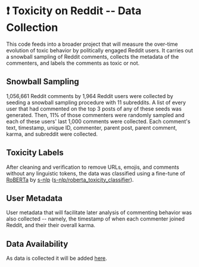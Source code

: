 # ❗️ Toxicity on Reddit -- Data Collection

This code feeds into a broader project that will measure the over-time evolution of toxic behavior by politically engaged Reddit users. It carries out a snowball sampling of Reddit comments, collects the metadata of the commenters, and labels the comments as toxic or not.

## Snowball Sampling

1,056,661 Reddit comments by 1,964 Reddit users were collected by seeding a snowball sampling procedure with 11 subreddits. A list of every user that had commented on the top 3 posts of any of these seeds was generated. Then, 11% of those commenters were randomly sampled and each of these users' last 1,000 comments were collected. Each comment's text, timestamp, unique ID, commenter, parent post, parent comment, karma, and subreddit were collected.

## Toxicity Labels

After cleaning and verification to remove URLs, emojis, and comments without any linguistic tokens, the data was classified using a fine-tune of [RoBERTa](https://arxiv.org/abs/1907.11692) by [s-nlp](https://huggingface.co/s-nlp) ([s-nlp/roberta_toxicity_classifier](https://huggingface.co/s-nlp/roberta_toxicity_classifier)).

## User Metadata

User metadata that will facilitate later analysis of commenting behavior was also collected -- namely, the timestamp of when each commenter joined Reddit, and their their overall karma.

## Data Availability

As data is collected it will be added [here](https://drive.google.com/drive/folders/1H35tIGU3W619wB-TgLIaQqEp4RDXkOQZ?usp=drive_link).
